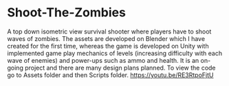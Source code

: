 # Shoot-The-Zombies
A top down isometric view survival shooter where players have to shoot waves of zombies. The assets are developed on Blender which I have created for the first time, whereas the game is developed on Unity with implemented game play mechanics of levels (increasing difficulty with each wave of enemies) and power-ups such as ammo and health. It is an on-going project and there are many design plans planned. To view the code go to Assets folder and then Scripts folder.
https://youtu.be/RE3RtpoFjtU

